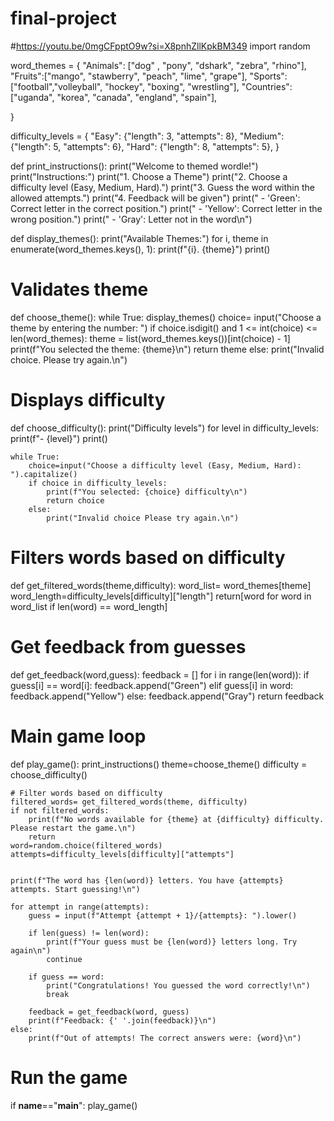 
# final-project
#https://youtu.be/0mgCFpptO9w?si=X8pnhZllKpkBM349
import random

word_themes = {
    "Animals": ["dog" , "pony", "dshark", "zebra", "rhino"],
    "Fruits":["mango", "stawberry", "peach", "lime", "grape"],
    "Sports":["football","volleyball", "hockey", "boxing", "wrestling"],
    "Countries":["uganda", "korea", "canada", "england", "spain"],
    
}

difficulty_levels = {
    "Easy": {"length": 3, "attempts": 8},
    "Medium": {"length": 5, "attempts": 6},
    "Hard": {"length": 8, "attempts": 5},
}


def print_instructions():
    print("Welcome to themed wordle!")
    print("Instructions:")
    print("1. Choose a Theme")
    print("2. Choose a difficulty level (Easy, Medium, Hard).")
    print("3. Guess the word within the allowed attempts.")
    print("4. Feedback will be given")
    print("   - 'Green': Correct letter in the correct position.")
    print("   - 'Yellow': Correct letter in the wrong  position.")
    print("   - 'Gray': Letter not in the word\n")


def display_themes():
    print("Available Themes:")
    for i, theme in enumerate(word_themes.keys(), 1):
        print(f"{i}. {theme}")
    print()

# Validates theme
def choose_theme():
    while True:
        display_themes()
        choice= input("Choose a theme by entering the number: ")
        if choice.isdigit() and 1 <= int(choice) <= len(word_themes):
            theme = list(word_themes.keys())[int(choice) - 1]
            print(f"You selected the theme: {theme}\n")
            return theme
        else:
            print("Invalid choice. Please try again.\n")
          

# Displays difficulty
def choose_difficulty():
    print("Difficulty levels")
    for level in difficulty_levels:
        print(f"- {level}")
    print()

    while True:
        choice=input("Choose a difficulty level (Easy, Medium, Hard): ").capitalize()
        if choice in difficulty_levels:
            print(f"You selected: {choice} difficulty\n")
            return choice
        else:
            print("Invalid choice Please try again.\n")

# Filters words based on difficulty
def get_filtered_words(theme,difficulty):
    word_list= word_themes[theme]
    word_length=difficulty_levels[difficulty]["length"]
    return[word for word in word_list if len(word) == word_length]

# Get feedback from guesses
def get_feedback(word,guess):
    feedback = []
    for i in range(len(word)):
        if guess[i] == word[i]:
            feedback.append("Green")
        elif guess[i] in word:
            feedback.append("Yellow")
        else:
            feedback.append("Gray")
    return feedback

# Main game loop
def play_game():
    print_instructions()
    theme=choose_theme()
    difficulty = choose_difficulty()

    # Filter words based on difficulty
    filtered_words= get_filtered_words(theme, difficulty)
    if not filtered_words:
        print(f"No words available for {theme} at {difficulty} difficulty. Please restart the game.\n")
        return
    word=random.choice(filtered_words)
    attempts=difficulty_levels[difficulty]["attempts"]
   

    print(f"The word has {len(word)} letters. You have {attempts} attempts. Start guessing!\n")

    for attempt in range(attempts):
        guess = input(f"Attempt {attempt + 1}/{attempts}: ").lower()

        if len(guess) != len(word):
            print(f"Your guess must be {len(word)} letters long. Try again\n")
            continue

        if guess == word:
            print("Congratulations! You guessed the word correctly!\n")
            break

        feedback = get_feedback(word, guess)
        print(f"Feedback: {' '.join(feedback)}\n")
    else:
        print(f"Out of attempts! The correct answers were: {word}\n")

# Run the game
if __name__=="__main__":
    play_game()
